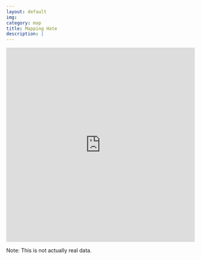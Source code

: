 ```yaml
---
layout: default
img: 
category: map
title: Mapping Hate
description: |
---
```

 
<iframe width="100%" height="520" frameborder="0" src="https://smazumder.carto.com/viz/d0733546-aa26-11e6-9d7e-0e8c56e2ffdb/embed_map" allowfullscreen webkitallowfullscreen mozallowfullscreen oallowfullscreen msallowfullscreen></iframe>

Note: This is not actually real data.